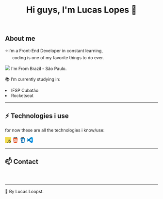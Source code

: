 <h1 align="center"> Hi guys, I'm Lucas Lopes 👋 </h1>
<br>

## About me

⭐ i'm a Front-End Developer in constant learning, <br> 	&nbsp; 	&nbsp; 	&nbsp; coding is one of my favorite things to do ever. 
<br>
<br>
<img height="20" src="https://user-images.githubusercontent.com/128094146/234800754-a90b8b9a-e3e8-43c2-9a63-9ebc54621915.png"> I'm From Brazil - São Paulo.
<br>
<br>
📚 I’m currently studying in:

<li title="Federal Institute of Education, Science and Technology of São Paulo - College">IFSP Cubatão</li>  
<li title="Technology and study platform from Brazil">Rocketseat</li>  



---

## ⚡ Technologies i use

for now these are all the technologies i know/use:

<code><img height="20" src="https://raw.githubusercontent.com/github/explore/80688e429a7d4ef2fca1e82350fe8e3517d3494d/topics/javascript/javascript.png"></code>
<code><img height="20" src="https://raw.githubusercontent.com/github/explore/80688e429a7d4ef2fca1e82350fe8e3517d3494d/topics/html/html.png"></code>
<code><img height="20" src="https://raw.githubusercontent.com/github/explore/80688e429a7d4ef2fca1e82350fe8e3517d3494d/topics/css/css.png"></code>
<code><img height="20" src="https://raw.githubusercontent.com/github/explore/80688e429a7d4ef2fca1e82350fe8e3517d3494d/topics/visual-studio-code/visual-studio-code.png"></code>

---

## 📫 Contact

<img height="20" scr="">
<img height="20" scr="">
<img height="20" scr="">

---

🌌 By Lucas Loopst.
